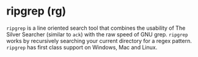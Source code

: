 # ripgrep (rg)


`ripgrep` is a line oriented search tool that combines the usability of The Silver Searcher (similar to `ack`) with the raw speed of GNU grep. `ripgrep` works by recursively searching your current directory for a regex pattern. `ripgrep` has first class support on Windows, Mac and Linux.
